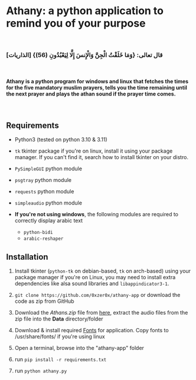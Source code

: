 # Athany: a python application to remind you of your purpose

<br>

### قال تعالى: {وَمَا خَلَقْتُ الْجِنَّ وَالْإِنسَ إِلَّا لِيَعْبُدُونِ (56)} \[الذاريات]

<br>
 
#### Athany is a python program for windows and linux that fetches the times for the five mandatory muslim prayers, tells you the time remaining until the next prayer and plays the athan sound if the prayer time comes.
 
<br>
 
## Requirements
 
- Python3 (tested on python 3.10 & 3.11)

- `tk` tkinter package if you're on linux, install it using your package manager. If you can't find it, search how to install tkinter on your distro.

- `PySimpleGUI` python module

- `psgtray` python module

- `requests` python module

- `simpleaudio` python module

- **If you're not using windows**, the following modules are required to correctly display arabic text
  - `python-bidi`
  - `arabic-reshaper`

## Installation

1. Install tkinter (`python-tk` on debian-based, `tk` on arch-based) using your package manager if you're on Linux, you may need to install extra dependencies like alsa sound libraries and `libappindicator3-1`.

2. `git clone https://github.com/0xzer0x/athany-app` or download the code as zip from GitHub

3. Download the _Athans.zip_ file from [here](https://drive.google.com/file/d/183jhzs7cQzxY6IqeTadjKf3b7ZLqbUa7/view?usp=sharing), extract the audio files from the zip file into the **Data** directory/folder

4. Download & install required [Fonts](https://drive.google.com/file/d/15EewmO12DdEWfIdnbJJ9JeGXbBIvB2km/view?usp=sharing) for application. Copy fonts to /usr/share/fonts/ if you're using linux

5. Open a terminal, browse into the "athany-app" folder

6. run `pip install -r requirements.txt`

7. run `python athany.py`
